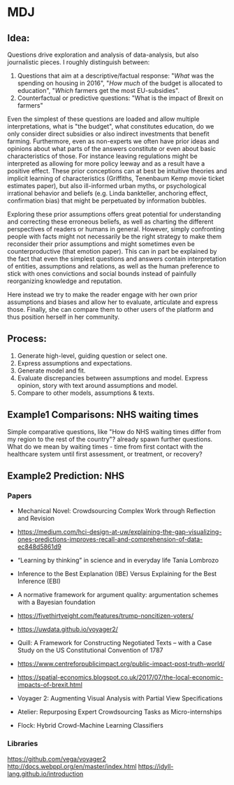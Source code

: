 # MDJ

## Idea:
Questions drive exploration and analysis of data-analysis, but also journalistic pieces. I roughly distinguish between:
1. Questions that aim at a descriptive/factual response: "*What* was the spending on housing in 2016", "*How much* of the budget is allocated to education", "*Which* farmers get the most EU-subsidies".
2. Counterfactual or predictive questions: "What is the impact of Brexit on farmers"

Even the simplest of these questions are loaded and allow multiple interpretations, what is "the budget", what constitutes education, do we only consider direct subsidies or also indirect investments that benefit farming. Furthermore, even as non-experts we often have prior ideas and opinions about what parts of the answers constitute or even about basic characteristics of those. For instance leaving regulations might be interpreted as allowing for more policy leeway and as a result have a positive effect. These prior conceptions can at best be intuitive theories and implicit learning of characteristics (Griffiths, Tenenbaum Kemp movie ticket estimates paper), but also ill-informed urban myths, or psychological irrational behavior and beliefs (e.g. Linda bankteller, anchoring effect, confirmation bias) that might be perpetuated by information bubbles.

Exploring these prior assumptions offers great potential for understanding and correcting these erroneous beliefs, as well as charting the different perspectives of readers or humans in general. However, simply confronting people with facts might not necessarily be the right strategy to make them reconsider their prior assumptions and might sometimes even be counterproductive (that emotion paper). This can in part be explained by the fact that even the simplest questions and answers contain interpretation of entities, assumptions and relations, as well as the human preference to stick with ones convictions and social bounds instead of painfully reorganizing knowledge and reputation.

Here instead we try to make the reader engage with her own prior assumptions and biases and allow her to evaluate, articulate and express those. Finally, she can compare them to other users of the platform and thus position herself in her community.

## Process:
1. Generate high-level, guiding question or select one.
2. Express assumptions and expectations.
3. Generate model and fit.
4. Evaluate discrepancies between assumptions and model. Express opinion, story with text around assumptions and model.
5. Compare to other models, assumptions & texts.

## Example1 Comparisons: NHS waiting times

Simple comparative questions, like "How do NHS waiting times differ from my region to the rest of the country"? already spawn further questions. What do we mean by waiting times - time from first contact with the healthcare system until first assessment, or treatment, or recovery?

## Example2 Prediction: NHS 



### Papers
- Mechanical Novel: Crowdsourcing Complex Work through Reflection and Revision
- https://medium.com/hci-design-at-uw/explaining-the-gap-visualizing-ones-predictions-improves-recall-and-comprehension-of-data-ec848d5861d9
- “Learning	by	thinking” in	science	and	in	everyday	life
Tania	Lombrozo
- Inference to the Best Explanation (IBE) Versus Explaining for the Best Inference (EBI)
- A normative framework for argument quality: argumentation schemes with a Bayesian foundation
- https://fivethirtyeight.com/features/trump-noncitizen-voters/
- https://uwdata.github.io/voyager2/
- Quill: A Framework for Constructing Negotiated Texts – with a Case Study on the US Constitutional Convention of 1787
- https://www.centreforpublicimpact.org/public-impact-post-truth-world/

- https://spatial-economics.blogspot.co.uk/2017/07/the-local-economic-impacts-of-brexit.html
- Voyager 2: Augmenting Visual Analysis with Partial View Specifications
- Atelier: Repurposing Expert Crowdsourcing Tasks as Micro-internships
- Flock: Hybrid Crowd-Machine Learning Classifiers

### Libraries
https://github.com/vega/voyager2
http://docs.webppl.org/en/master/index.html
https://idyll-lang.github.io/introduction

